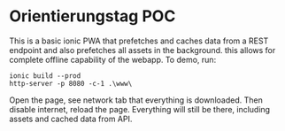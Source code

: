 # Orientierungstag POC

This is a basic ionic PWA that prefetches and caches data from a REST endpoint and also prefetches all assets in the
background. this allows for complete offline capability of the webapp. To demo, run:

```
ionic build --prod
http-server -p 8080 -c-1 .\www\
```

Open the page, see network tab that everything is downloaded. Then disable internet, reload the page. Everything will
still be there, including assets and cached data from API.
